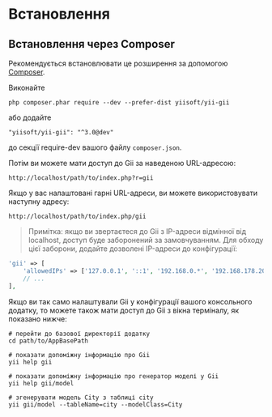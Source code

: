 Встановлення
============

## Встановлення через Composer

Рекомендується встановлювати це розширення за допомогою [Composer](http://getcomposer.org/download/).

Виконайте

```
php composer.phar require --dev --prefer-dist yiisoft/yii-gii
```

або додайте

```
"yiisoft/yii-gii": "^3.0@dev"
```

до секції require-dev вашого файлу `composer.json`.

Потім ви можете мати доступ до Gii за наведеною URL-адресою:

```
http://localhost/path/to/index.php?r=gii
```

Якщо у вас налаштовані гарні URL-адреси, ви можете використовувати наступну адресу:

```
http://localhost/path/to/index.php/gii
```

> Примітка: якщо ви звертаєтеся до Gii з IP-адреси відмінної від localhost, доступ буде заборонений за замовчуванням.
> Для обходу цієї заборони, додайте дозволені IP-адреси до конфігурації:
>
```php
'gii' => [
    'allowedIPs' => ['127.0.0.1', '::1', '192.168.0.*', '192.168.178.20'] // налаштувати для ваших потреб
    // ...
],
```
Якщо ви так само налаштували Gii у конфігурації вашого консольного додатку, то можете також мати доступ до Gii з
вікна терміналу, як показано нижче:

```
# перейти до базової директорії додатку
cd path/to/AppBasePath

# показати допоміжну інформацію про Gii
yii help gii

# показати допоміжну інформацію про генератор моделі у Gii
yii help gii/model

# згенерувати модель City з таблиці city
yii gii/model --tableName=city --modelClass=City
```
